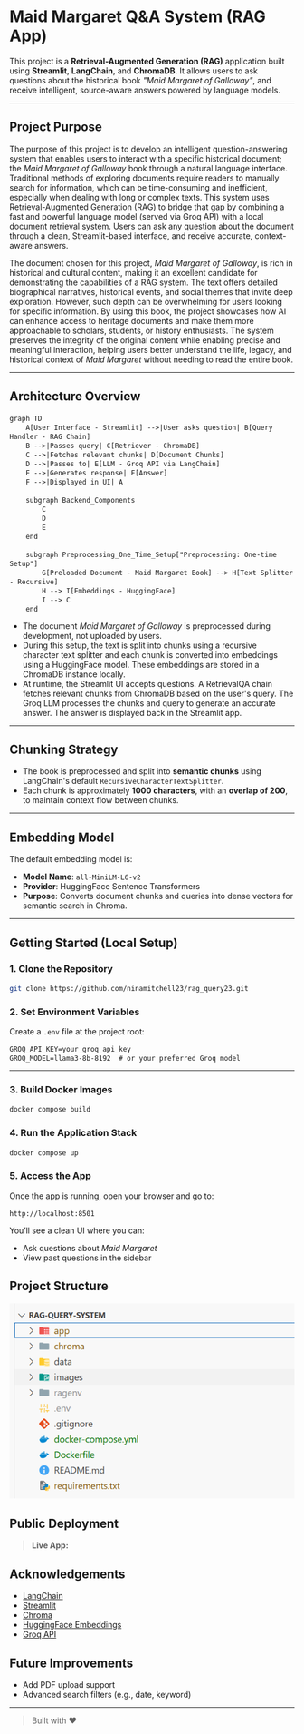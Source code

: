 
# Maid Margaret Q&A System (RAG App)

This project is a **Retrieval-Augmented Generation (RAG)** application built using **Streamlit**, **LangChain**, and **ChromaDB**. It allows users to ask questions about the historical book *"Maid Margaret of Galloway"*, and receive intelligent, source-aware answers powered by language models.

---
## Project Purpose

The purpose of this project is to develop an intelligent question-answering system that enables users to interact with a specific historical document; the *Maid Margaret of Galloway* book through a natural language interface. Traditional methods of exploring documents require readers to manually search for information, which can be time-consuming and inefficient, especially when dealing with long or complex texts. This system uses Retrieval-Augmented Generation (RAG) to bridge that gap by combining a fast and powerful language model (served via Groq API) with a local document retrieval system. Users can ask any question about the document through a clean, Streamlit-based interface, and receive accurate, context-aware answers.

The document chosen for this project, *Maid Margaret of Galloway*, is rich in historical and cultural content, making it an excellent candidate for demonstrating the capabilities of a RAG system. The text offers detailed biographical narratives, historical events, and social themes that invite deep exploration. However, such depth can be overwhelming for users looking for specific information. By using this book, the project showcases how AI can enhance access to heritage documents and make them more approachable to scholars, students, or history enthusiasts. The system preserves the integrity of the original content while enabling precise and meaningful interaction, helping users better understand the life, legacy, and historical context of *Maid Margaret* without needing to read the entire book.

---
## Architecture Overview

```mermaid
graph TD
    A[User Interface - Streamlit] -->|User asks question| B[Query Handler - RAG Chain]
    B -->|Passes query| C[Retriever - ChromaDB]
    C -->|Fetches relevant chunks| D[Document Chunks]
    D -->|Passes to| E[LLM - Groq API via LangChain]
    E -->|Generates response| F[Answer]
    F -->|Displayed in UI| A

    subgraph Backend_Components
        C
        D
        E
    end

    subgraph Preprocessing_One_Time_Setup["Preprocessing: One-time Setup"]
        G[Preloaded Document - Maid Margaret Book] --> H[Text Splitter - Recursive]
        H --> I[Embeddings - HuggingFace]
        I --> C
    end

```

- The document *Maid Margaret of Galloway* is preprocessed during development, not uploaded by users.
- During this setup, the text is split into chunks using a recursive character text splitter and each chunk is converted into embeddings using a HuggingFace model. These  embeddings are stored in a ChromaDB instance locally.
- At runtime, the Streamlit UI accepts questions. A RetrievalQA chain fetches relevant chunks from ChromaDB based on the user's query. The Groq LLM processes the chunks and query to generate an accurate answer. The answer is displayed back in the Streamlit app.

---
## Chunking Strategy

- The book is preprocessed and split into **semantic chunks** using LangChain's default `RecursiveCharacterTextSplitter`.
- Each chunk is approximately **1000 characters**, with an **overlap of 200**, to maintain context flow between chunks.

---
## Embedding Model

The default embedding model is:

- **Model Name**: `all-MiniLM-L6-v2`
- **Provider**: HuggingFace Sentence Transformers
- **Purpose**: Converts document chunks and queries into dense vectors for semantic search in Chroma.

---
## Getting Started (Local Setup)

### 1. Clone the Repository

```bash
git clone https://github.com/ninamitchell23/rag_query23.git
```

### 2. Set Environment Variables

Create a `.env` file at the project root:

```
GROQ_API_KEY=your_groq_api_key
GROQ_MODEL=llama3-8b-8192  # or your preferred Groq model
```

---

### 3. Build Docker Images

```bash
docker compose build
```

### 4. Run the Application Stack

```bash
docker compose up
```

### 5. Access the App

Once the app is running, open your browser and go to:

```
http://localhost:8501
```

You’ll see a clean UI where you can:
- Ask questions about *Maid Margaret*
- View past questions in the sidebar


##  Project Structure

![Project Structure](images/project_structure.png)


##  Public Deployment

> **Live App:** 


## Acknowledgements

- [LangChain](https://github.com/langchain-ai/langchain)
- [Streamlit](https://streamlit.io)
- [Chroma](https://www.trychroma.com/)
- [HuggingFace Embeddings](https://huggingface.co/sentence-transformers/all-MiniLM-L6-v2)
- [Groq API](https://console.groq.com/)


## Future Improvements

- Add PDF upload support
- Advanced search filters (e.g., date, keyword)

---
> Built with ❤️ 
